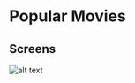 # Popular Movies
 
 Screens
------
![alt text](https://github.com/rodrigosenger/popularMoviesPartOne/tree/master/app/libs/imgs/popularMovies.png "Main movies screen")
